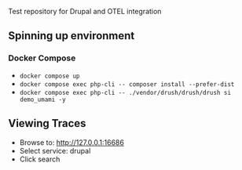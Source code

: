 Test repository for Drupal and OTEL integration

## Spinning up environment

### Docker Compose

* `docker compose up`
* `docker compose exec php-cli -- composer install --prefer-dist`
* `docker compose exec php-cli -- ./vendor/drush/drush/drush si demo_umami -y`

## Viewing Traces

* Browse to: http://127.0.0.1:16686
* Select service: drupal
* Click search
